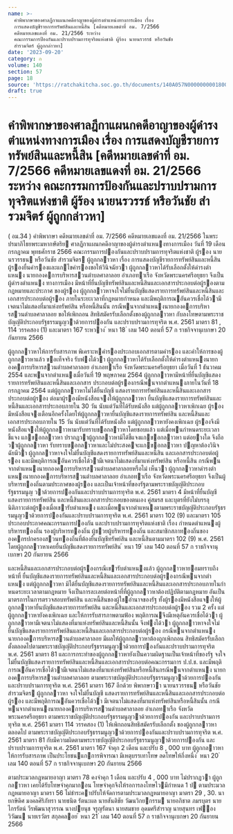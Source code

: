 ```yaml
---
name: >-
  คำพิพากษาของศาลฎีกาแผนกคดีอาญาของผู้ดำรงตำแหน่งทางการเมือง เรื่อง
  การแสดงบัญชีรายการทรัพย์สินและหนี้สิน [คดีหมายเลขดำที่ อม. 7/2566
  คดีหมายเลขแดงที่ อม. 21/2566 ระหว่าง
  คณะกรรมการป้องกันและปราบปรามการทุจริตแห่งชาติ ผู้ร้อง นายนรวรรธ์ หรือวันชัย
  สำรวมจิตร์ ผู้ถูกกล่าวหา]
date: '2023-09-20'
category: ก
volume: 140
section: 57
page: 18
source: 'https://ratchakitcha.soc.go.th/documents/140A057N0000000001800.pdf'
draft: true
---
```


# คำพิพากษาของศาลฎีกาแผนกคดีอาญาของผู้ดำรงตำแหน่งทางการเมือง เรื่อง การแสดงบัญชีรายการทรัพย์สินและหนี้สิน [คดีหมายเลขดำที่ อม. 7/2566 คดีหมายเลขแดงที่ อม. 21/2566 ระหว่าง คณะกรรมการป้องกันและปราบปรามการทุจริตแห่งชาติ ผู้ร้อง นายนรวรรธ์ หรือวันชัย สำรวมจิตร์ ผู้ถูกกล่าวหา]

( อม.34 ) คําพิพากษา คดีหมายเลขดําที่ อม. 7/2566 คดีหมายเลขแดงที่ อม. 21/2566 ในพระปรมาภิไธยพระมหากษัตริย ศาลฎีกาแผนกคดีอาญาของผู้ดํารงตําแหนงทางการเมือง วันที่ 19 เดือน กรกฎาคม พุทธศักราช 2566 คณะกรรมการปองกันและปราบปรามการทุจริตแห่งชาติ ผู้รอง นายนรวรรธน หรือวันชัย สํารวมจิตร ผู้ถูกกลาวหา เรื่อง การแสดงบัญชีรายการทรัพย์สินและหนี้สิน ผู้รองยื่นคํารองและแกไขคํารองขอให้วินิจฉัยวา ผู้ถูกกลาวหาได้รับเลือกตั้งให้ดํารงตําแหนง นายกองคการบริหารสวนตําบลศาลาลอย อําเภอทาเรือ จังหวัดพระนครศรีอยุธยา จึงเป็นผู้ดํารงตําแหนง ทางการเมือง มีหน้าที่ยื่นบัญชีทรัพย์สินและหนี้สินและเอกสารประกอบต่อผู้รองตามกฎหมายและประกาศ ของผู้รอง ผู้ถูกกลาวหาจงใจไม่ยื่นบัญชีแสดงรายการทรัพย์สินและหนี้สินและเอกสารประกอบต่อผู้รอง ภายในระยะเวลาที่กฎหมายกําหนด และมีพฤติการณอันควรเชื่อได้วามีเจตนาไม่แสดงที่มาแห่งทรัพย์สิน หรือหนี้สินนั้น กรณีพนจากตําแหนงนายกองคการบริหารสวนตําบลศาลาลอย ขอให้เพิกถอน สิทธิสมัครรับเลือกตั้งของผู้ถูกกลาวหา กับลงโทษตามพระราชบัญญัติประกอบรัฐธรรมนูญวาด้วยการปองกัน และปราบปรามการทุจริต พ.ศ. 2561 มาตรา 81 , 114 วรรคสอง (1) และมาตรา 167 ระหวาง ้ หนา 18 ่ เลม 140 ตอนที่ 57 ก ราชกิจจานุเบกษา 20 กันยายน 2566

ผู้ถูกกลาวหาให้การรับสารภาพ พิเคราะหคํารองประกอบเอกสารตามคํารอง และคําให้การของผู้ถูกกลาวหาแล้ว ขอเท็จจริง รับฟงได้วา ผู้ถูกกลาวหาได้รับเลือกตั้งให้ดํารงตําแหนงนายกองคการบริหารสวนตําบลศาลาลอย อําเภอทาเรือ จังหวัดพระนครศรีอยุธยา เมื่อวันที่ 1 ธันวาคม 2554 และพนจากตําแหนงเมื่อวันที่ 19 พฤษภาคม 2564 ผู้ถูกกลาวหามีหน้าที่ยื่นบัญชีแสดงรายการทรัพย์สินและหนี้สินและเอกสาร ประกอบต่อผู้รองกรณีพนจากตําแหนงภายในวันที่ 18 กรกฎาคม 2564 แต่ผู้ถูกกลาวหาไม่ได้ยื่นบัญชี แสดงรายการทรัพย์สินและหนี้สินและเอกสารประกอบต่อผู้รอง ต่อมาผู้รองมีหนังสือแจงให้ผู้ถูกกลาวหา ยื่นบัญชีแสดงรายการทรัพย์สินและหนี้สินและเอกสารประกอบภายใน 30 วัน นับแต่วันที่ได้รับหนังสือ แต่ผู้ถูกกลาวหาเพิกเฉย ผู้รองมีหนังสือแจงเตือนอีกครั้งโดยให้ผู้ถูกกลาวหายื่นบัญชีแสดงรายการทรัพย์สิน และหนี้สินและเอกสารประกอบภายใน 15 วัน นับแต่วันที่ได้รับหนังสือ แต่ผู้ถูกกลาวหายังคงเพิกเฉย ผู้รองจึงมีหนังสือแจงให้ผู้ถูกกลาวหามารับทราบขอกลาวหาโดยชอบแล้ว แต่เมื่อพนกําหนดระยะเวลาชี้แจง แกขอกลาวหา ปรากฏวาผู้ถูกกลาวหามิได้ชี้แจงแกขอกลาวหา แต่อยางใด จึงถือวาผู้ถูกกลาวหา รับทราบขอกลาวหาและไม่ประสงคจะแกขอกลาวหา ปญหาต้องวินิจฉัยมีวา ผู้ถูกกลาวหาจงใจไม่ยื่นบัญชีแสดงรายการทรัพย์สินและหนี้สิน และเอกสารประกอบต่อผู้รอง และมีพฤติการณอันควรเชื่อได้วามีเจตนาไม่แสดงที่มาแห่งทรัพย์สิน หรือหนี้สิน กรณีพนจากตําแหนงนายกองคการบริหารสวนตําบลศาลาลอยหรือไม่ เห็นวา ผู้ถูกกลาวหาดํารงตําแหนงนายกองคการบริหารสวนตําบลศาลาลอย อําเภอทาเรือ จังหวัดพระนครศรีอยุธยา จึงเป็นผู้บริหารทองถิ่นตามประกาศของผู้รอง และเป็นเจ้าหน้าที่ของรัฐตามพระราชบัญญัติประกอบรัฐธรรมนูญ วาด้วยการปองกันและปราบปรามการทุจริต พ.ศ. 2561 มาตรา 4 มีหน้าที่ยื่นบัญชีแสดงรายการทรัพย์สิน และหนี้สินและเอกสารประกอบของตนเอง คู่สมรส และบุตรที่ยังไม่บรรลุนิติภาวะต่อผู้รองเมื่อเขารับตําแหนง และเมื่อพนจากตําแหนงตามพระราชบัญญัติประกอบรัฐธรรมนูญวาด้วยการปองกันและปราบปรามการทุจริต พ.ศ. 2561 มาตรา 102 (9) และมาตรา 105 ประกอบประกาศคณะกรรมการปองกัน และปราบปรามการทุจริตแห่งชาติ เรื่อง กําหนดตําแหนงผู้บริหารทองถิ่น รองผู้บริหารทองถิ่น ผู้ชวยผู้บริหารทองถิ่น และสมาชิกสภาทองถิ่นขององคกรปกครองสวนทองถิ่นที่ต้องยื่นบัญชีทรัพย์สิน และหนี้สินตามมาตรา 102 (9) พ.ศ. 2561 โดยผู้ถูกกลาวหาเคยยื่นบัญชีแสดงรายการทรัพย์สิน ้ หนา 19 ่ เลม 140 ตอนที่ 57 ก ราชกิจจานุเบกษา 20 กันยายน 2566

และหนี้สินและเอกสารประกอบต่อผู้รองกรณีเขารับตําแหนงแล้ว ผู้ถูกกลาวหายอมทราบถึงหน้าที่ ยื่นบัญชีแสดงรายการทรัพย์สินและหนี้สินและเอกสารประกอบต่อผู้รองกรณีพนจากตําแหนง แต่ผู้ถูกกลาวหา มิได้ยื่นบัญชีแสดงรายการทรัพย์สินและหนี้สินและเอกสารประกอบภายในกําหนดระยะเวลาตามกฎหมาย จึงเป็นการละเลยต่อหน้าที่ที่ผู้ถูกกลาวหาต้องปฏิบัติตามกฎหมาย อันเป็นมาตรการในการตรวจสอบทรัพย์สิน และหนี้สินของผู้ใชอํานาจของรัฐ ทั้งผู้รองมีหนังสือแจงให้ผู้ถูกกลาวหายื่นบัญชีแสดงรายการทรัพย์สิน และหนี้สินและเอกสารประกอบต่อผู้รอง รวม 2 ครั้ง แต่ผู้ถูกกลาวหายังคงเพิกเฉย และให้การรับสารภาพตามฟ้อง พฤติการณจึงมีเหตุอันควรเชื่อได้วา ผู้ถูกกลาวหามีเจตนาไม่แสดงที่มาแห่งทรัพย์สินและหนี้สินนั้น จึงฟงได้วา ผู้ถูกกลาวหาจงใจไม่ยื่นบัญชีแสดงรายการทรัพย์สินและหนี้สินและเอกสารประกอบต่อผู้รอง กรณีพนจากตําแหนงนายกองคการบริหารสวนตําบลศาลาลอย มีผลให้ผู้ถูกกลาวหาต้องถูกเพิกถอน สิทธิสมัครรับเลือกตั้งตลอดไปตามพระราชบัญญัติประกอบรัฐธรรมนูญวาด้วยการปองกันและปราบปรามการทุจริต พ.ศ. 2561 มาตรา 81 และการกระทําของผู้ถูกกลาวหายังเป็นความผิดฐานเป็นเจ้าหน้าที่ของรัฐ จงใจไม่ยื่นบัญชีแสดงรายการทรัพย์สินและหนี้สินและเอกสารประกอบต่อคณะกรรมการ ป.ป.ช. และมีพฤติการณอันควรเชื่อได้วามีเจตนาไม่แสดงที่มาแห่งทรัพย์สินหรือหนี้สินกรณีพนจากตําแหนง นายกองคการบริหารสวนตําบลศาลาลอย ตามพระราชบัญญัติประกอบรัฐธรรมนูญวาด้วยการปองกัน และปราบปรามการทุจริต พ.ศ. 2561 มาตรา 167 อีกด้วย พิพากษาวา นายนรวรรธน หรือวันชัย สํารวมจิตร ผู้ถูกกลาวหา จงใจไม่ยื่นบัญชี แสดงรายการทรัพย์สินและหนี้สินและเอกสารประกอบต่อผู้รอง และมีพฤติการณอันควรเชื่อได้วา มีเจตนาไม่แสดงที่มาแห่งทรัพย์สินหรือหนี้สินนั้น กรณีพนจากตําแหนงนายกองคการบริหารสวนตําบลศาลาลอย อําเภอทาเรือ จังหวัดพระนครศรีอยุธยา ตามพระราชบัญญัติประกอบรัฐธรรมนูญวาด้วยการปองกัน และปราบปรามการทุจริต พ.ศ. 2561 มาตรา 114 วรรคสอง (1) ให้เพิกถอนสิทธิสมัครรับเลือกตั้ง ของผู้ถูกกลาวหาตลอดไป ตามพระราชบัญญัติประกอบรัฐธรรมนูญวาด้วยการปองกันและปราบปรามการทุจริต พ.ศ. 2561 มาตรา 81 กับมีความผิดตามพระราชบัญญัติประกอบรัฐธรรมนูญวาด้วยการปองกัน และปราบปรามการทุจริต พ.ศ. 2561 มาตรา 167 จําคุก 2 เดือน และปรับ 8 , 000 บาท ผู้ถูกกลาวหาให้การรับสารภาพ เป็นประโยชนแกการพิจารณา มีเหตุบรรเทาโทษ ลดโทษให้กึ่งหนึ่ง ้ หนา 20 ่ เลม 140 ตอนที่ 57 ก ราชกิจจานุเบกษา 20 กันยายน 2566

ตามประมวลกฎหมายอาญา มาตรา 78 คงจําคุก 1 เดือน และปรับ 4 , 000 บาท ไม่ปรากฏวา ผู้ถูกกลำวหา เคยได้รับโทษจําคุกมากอน โทษจําคุกจึงให้รอการลงโทษไวมีกําหนด 1 ป ตามประมวลกฎหมายอาญา มาตรา 56 ไม่ชําระคาปรับให้จัดการตามประมวลกฎหมายอาญา มาตรา 29 , 30. นายกษิดิศ มงคลศิริภัทรา นายธนิต รัตนะผล นายสันติชัย วัฒนวิกยกรรม นายอภิชาต ภมรบุตร นายไกรรัตน์ วีรพัฒนาสุวรรณ นางปยนุช จรูญรัตนา นายสมชาย อุดมศรีสําราญ นายสุนทร เฟองวิวัฒน นายเรวัตร สกุลคลอย ้ หนา 21 ่ เลม 140 ตอนที่ 57 ก ราชกิจจานุเบกษา 20 กันยายน 2566
